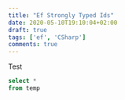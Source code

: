 ```yaml
---
title: "Ef Strongly Typed Ids"
date: 2020-05-10T19:10:04+02:00
draft: true
tags: ['ef', 'CSharp']
comments: true
---
```


Test

```sql
select *
from temp
```
